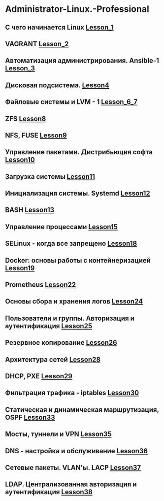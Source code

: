 # <h1>Administrator-Linux.-Professional</h1>

## С чего начинается Linux [Lesson_1](https://github.com/dmitriizajcev82/Administrator-Linux.-Professional/tree/main/Lesson1)

<!-- <details>
<summary>
Lesson_1
</summary>
</details> -->

## VAGRANT [Lesson_2](https://github.com/dmitriizajcev82/Administrator-Linux.-Professional/tree/main/Lesson2)

## Автоматизация администрирования. Ansible-1 [Lesson_3](https://github.com/dmitriizajcev82/Administrator-Linux.-Professional/tree/main/Lesson3)

## Дисковая подсистема. [Lesson4](https://github.com/dmitriizajcev82/Administrator-Linux.-Professional/tree/main/Lesson4)
## Файловые системы и LVM - 1 [Lesson_6_7](https://github.com/dmitriizajcev82/Administrator-Linux.-Professional/tree/main/Lesson_6_7)
## ZFS [Lesson8](https://github.com/dmitriizajcev82/Administrator-Linux.-Professional/tree/main/Lesson8)
## NFS, FUSE [Lesson9](https://github.com/dmitriizajcev82/Administrator-Linux.-Professional/tree/main/Lesson9)
## Управление пакетами. Дистрибьюция софта [Lesson10](https://github.com/dmitriizajcev82/Administrator-Linux.-Professional/tree/main/Lesson10)
## Загрузка системы [Lesson11](https://github.com/dmitriizajcev82/Administrator-Linux.-Professional/tree/main/Lesson11)
## Инициализация системы. Systemd [Lesson12](https://github.com/dmitriizajcev82/Administrator-Linux.-Professional/tree/main/Lesson12)
## BASH [Lesson13](https://github.com/dmitriizajcev82/Administrator-Linux.-Professional/tree/main/Lesson13)
## Управление процессами [Lesson15](https://github.com/dmitriizajcev82/Administrator-Linux.-Professional/tree/main/Lesson15) 
## SELinux - когда все запрещено [Lesson18](https://github.com/dmitriizajcev82/Administrator-Linux.-Professional/tree/main/Lesson18)
## Docker: основы работы с контейнеризацией [Lesson19](https://github.com/dmitriizajcev82/Administrator-Linux.-Professional/tree/main/Lesson19)
## Prometheus [Lesson22](https://github.com/dmitriizajcev82/Administrator-Linux.-Professional/tree/main/Lesson22)
## Основы сбора и хранения логов [Lesson24](https://github.com/dmitriizajcev82/Administrator-Linux.-Professional/tree/main/Lesson24)
## Пользователи и группы. Авторизация и аутентификация [Lesson25](https://github.com/dmitriizajcev82/Administrator-Linux.-Professional/tree/main/Lesson25)
## Резервное копирование [Lesson26](https://github.com/dmitriizajcev82/Administrator-Linux.-Professional/tree/main/Lesson26)
## Архитектура сетей [Lesson28](https://github.com/dmitriizajcev82/Administrator-Linux.-Professional/tree/main/Lesson28)
## DHCP, PXE  [Lesson29](https://github.com/dmitriizajcev82/Administrator-Linux.-Professional/tree/main/Lesson29)
## Фильтрация трафика - iptables [Lesson30](https://github.com/dmitriizajcev82/Administrator-Linux.-Professional/tree/main/Lesson30)
## Статическая и динамическая маршрутизация, OSPF [Lesson33](https://github.com/dmitriizajcev82/Administrator-Linux.-Professional/tree/main/Lesson33)
## Мосты, туннели и VPN [Lesson35](https://github.com/dmitriizajcev82/Administrator-Linux.-Professional/tree/main/Lesson35)
## DNS - настройка и обслуживание [Lesson36](https://github.com/dmitriizajcev82/Administrator-Linux.-Professional/tree/main/Lesson36)
## Сетевые пакеты. VLAN'ы. LACP [Lesson37](https://github.com/dmitriizajcev82/Administrator-Linux.-Professional/tree/main/Lesson37)
## LDAP. Централизованная авторизация и аутентификация [Lesson38](https://github.com/dmitriizajcev82/Administrator-Linux.-Professional/tree/main/Lesson38)

